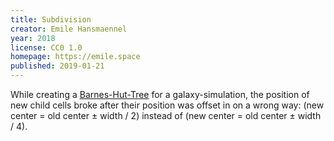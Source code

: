 ```yaml
---
title: Subdivision
creator: Emile Hansmaennel
year: 2018
license: CC0 1.0
homepage: https://emile.space
published: 2019-01-21
---
```


While creating a [Barnes-Hut-Tree](https://en.wikipedia.org/wiki/Barnes%E2%80%93Hut_simulation) for a galaxy-simulation, the position of new child cells broke after their position was offset in on a wrong way: (new center = old center ± width / 2) instead of (new center = old center ± width / 4).
